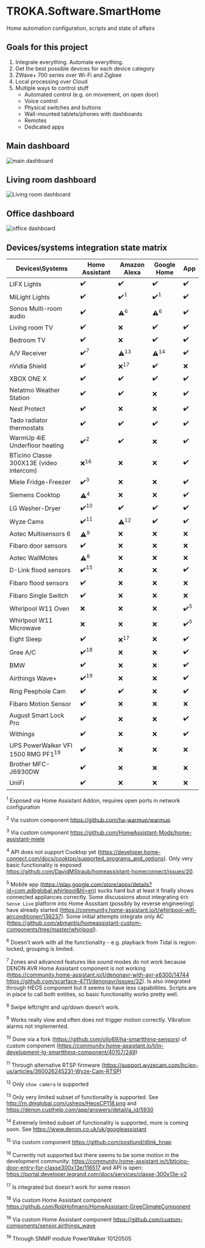 # TROKA.Software.SmartHome
Home automation configuration, scripts and state of affairs


## Goals for this project

1. Integrate everything. Automate everything.
2. Get the best possible devices for each device category
3. ZWave+ 700 series over Wi-Fi and Zigbee
4. Local processing over Cloud
5. Multiple ways to control stuff
    - Automated control (e.g. on movement, on open door)
    - Voice control
    - Physical switches and buttons
    - Wall-mounted tablets/phones with dashboards
    - Remotes
    - Dedicated apps

## Main dashboard
![main dashboard](https://raw.githubusercontent.com/PawelTroka/TROKA.Software.SmartHome/master/screenshots/dashboard-main.png "Dashboard main")
## Living room dashboard
![Living room dashboard](https://raw.githubusercontent.com/PawelTroka/TROKA.Software.SmartHome/master/screenshots/dashboard-living-room.png "Dashboard main")
## Office dashboard
![office dashboard](https://raw.githubusercontent.com/PawelTroka/TROKA.Software.SmartHome/master/screenshots/dashboard-office.png "Office dashboard")


## Devices/systems integration state matrix

| Devices\Systems 	| Home Assistant 	| Amazon Alexa 	| Google Home 	| App 	|
|-----------------	|----------------	|--------------	|-------------	|--------------	|
| LIFX Lights     	|:heavy_check_mark:|:heavy_check_mark:|:heavy_check_mark:|:heavy_check_mark:|
| MiLight Lights   	|:heavy_check_mark:|:heavy_check_mark:<sup>1</sup>|:heavy_check_mark:<sup>1</sup>|:heavy_check_mark:|
| Sonos Multi-room audio|:heavy_check_mark:|:warning:<sup>6</sup>|:warning:<sup>6</sup>|:heavy_check_mark:|
| Living room TV|:heavy_check_mark:|:x:|:heavy_check_mark:|:heavy_check_mark:|
| Bedroom TV|:heavy_check_mark:|:x:|:heavy_check_mark:|:heavy_check_mark:|
| A/V Receiver|:heavy_check_mark:<sup>7</sup>|:warning:<sup>13</sup>|:warning:<sup>14</sup>|:heavy_check_mark:|
| nVidia Shield|:heavy_check_mark:|:x:<sup>17</sup>|:heavy_check_mark:|:x:|
| XBOX ONE X|:heavy_check_mark:|:heavy_check_mark:|:heavy_check_mark:|:heavy_check_mark:|
| Netatmo Weather Station|:heavy_check_mark:|:heavy_check_mark:|:x:|:heavy_check_mark:|
| Nest Protect|:heavy_check_mark:|:x:|:x:|:heavy_check_mark:|
|Tado radiator thermostats|:heavy_check_mark:|:heavy_check_mark:|:heavy_check_mark:|:heavy_check_mark:|
|WarmUp 4iE Underfloor heating|:heavy_check_mark:<sup>2</sup>|:heavy_check_mark:|:x:|:heavy_check_mark:|
|BTicino Classe 300X13E (video intercom)|:x:<sup>16</sup>|:x:|:x:|:heavy_check_mark:|
|Miele Fridge-Freezer|:heavy_check_mark:<sup>3</sup>|:x:|:x:|:heavy_check_mark:|
|Siemens Cooktop|:warning:<sup>4</sup>|:x:|:x:|:heavy_check_mark:|
|LG Washer-Dryer|:heavy_check_mark:<sup>10</sup>|:heavy_check_mark:|:heavy_check_mark:|:heavy_check_mark:|
|Wyze Cams|:heavy_check_mark:<sup>11</sup>|:warning:<sup>12</sup>|:heavy_check_mark:|:heavy_check_mark:|
|Aotec Multisensors 6|:warning:<sup>9</sup>|:x:|:x:|:x:|
|Fibaro door sensors|:heavy_check_mark:|:x:|:x:|:x:|
|Aotec WallMotes|:warning:<sup>8</sup>|:x:|:x:|:x:|
|D-Link flood sensors|:heavy_check_mark:<sup>15</sup>|:x:|:x:|:heavy_check_mark:|
|Fibaro flood sensors|:heavy_check_mark:|:x:|:x:|:x:|
|Fibaro Single Switch|:heavy_check_mark:|:x:|:x:|:x:|
|Whirlpool W11 Oven|:x:|:x:|:x:|:heavy_check_mark:<sup>5</sup>|
|Whirlpool W11 Microwave|:x:|:x:|:x:|:heavy_check_mark:<sup>5</sup>|
|Eight Sleep|:heavy_check_mark:|:x:<sup>17</sup>|:x:|:heavy_check_mark:|
|Gree A/C|:heavy_check_mark:<sup>18</sup>|:x:|:x:|:heavy_check_mark:|
|BMW|:heavy_check_mark:|:x:|:x:|:heavy_check_mark:|
|Airthings Wave+|:heavy_check_mark:<sup>19</sup>|:x:|:x:|:heavy_check_mark:|
|Ring Peephole Cam|:heavy_check_mark:|:heavy_check_mark:|:x:|:heavy_check_mark:|
|Fibaro Motion Sensor|:heavy_check_mark:|:x:|:x:|:x:|
|August Smart Lock Pro|:heavy_check_mark:|:x:|:x:|:heavy_check_mark:|
|Withings|:heavy_check_mark:|:x:|:x:|:heavy_check_mark:|
|UPS PowerWalker VFI 1500 RMG PF1<sup>19</sup>|:heavy_check_mark:|:x:|:x:|:x:|
|Brother MFC-J6930DW|:heavy_check_mark:|:x:|:x:|:x:|
|UniFi|:heavy_check_mark:|:x:|:x:|:x:|


<sup>1</sup> Exposed via Home Assistant Addon, requires open ports in network configuration


<sup>2</sup> Via custom component https://github.com/ha-warmup/warmup


<sup>3</sup> Via custom component https://github.com/HomeAssistant-Mods/home-assistant-miele

<sup>4</sup> API does not support Cooktop yet (https://developer.home-connect.com/docs/cooktop/supported_programs_and_options). Only very basic functionality is exposed https://github.com/DavidMStraub/homeassistant-homeconnect/issues/20.

<sup>5</sup> Mobile app (https://play.google.com/store/apps/details?id=com.adbglobal.whirlpool&hl=en) sucks hard but at least it finally shows connected appliances correctly. Some discussions about integrating `6th Sense Live` platform into Home Asssitant (possibly by reverse engineering) have already started (https://community.home-assistant.io/t/whirlpool-wifi-airconditioner/136237). Some initial attempts integrate only AC (https://github.com/abmantis/homeassistant-custom-components/tree/master/whirlpool).


<sup>6</sup> Doesn't work with all the functionality - e.g. playback from Tidal is region-locked, grouping is limited.

<sup>7</sup> Zones and advanced features like sound modes do not work because DENON AVR Home Assistant component is not working (https://community.home-assistant.io/t/denonavr-with-avr-x6300/14744 https://github.com/scarface-4711/denonavr/issues/32). Is also integrated through HEOS component but it seems to have less capabilities. Scripts are in place to call both entities, so basic functionality works pretty well.

<sup>8</sup> Swipe left/right and up/down doesn't work.

<sup>9</sup> Works really slow and often does not trigger motion correctly. Vibration alarms not implemented.


<sup>10</sup> Done via a fork (https://github.com/ollo69/ha-smartthinq-sensors) of custom component (https://community.home-assistant.io/t/in-development-lg-smartthinq-component/40157/249)


<sup>11</sup> Through alternative RTSP firmware (https://support.wyzecam.com/hc/en-us/articles/360026245231-Wyze-Cam-RTSP)


<sup>12</sup> Only `show camera` is supported


<sup>13</sup> Only very limited subset of functionality is supported. See http://rn.dmglobal.com/usheos/HeosCP118.png and https://denon.custhelp.com/app/answers/detail/a_id/5930


<sup>14</sup> Extremely limited subset of functionality is supported, more is coming soon. See https://www.denon.co.uk/uk/googleassistant


<sup>15</sup> Via custom component https://github.com/postlund/dlink_hnap

<sup>16</sup> Currently not supported but there seems to be some motion in the development community: https://community.home-assistant.io/t/bticino-door-entry-for-classe300x13e/116517 and API is open: https://portal.developer.legrand.com/docs/services/classe-300x13e-v2

<sup>17</sup> Is integrated but doesn't work for some reason

<sup>18</sup> Via custom Home Assistant component https://github.com/RobHofmann/HomeAssistant-GreeClimateComponent

<sup>19</sup> Via custom Home Assistant component https://github.com/custom-components/sensor.airthings_wave

<sup>19</sup> Through SNMP module PowerWalker 10120505
